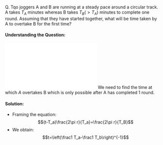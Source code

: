 Q. Tqo joggers A and B are running at a steady pace around a circular track. A takes $T_A$ minutes whereas B takes $T_B(>T_A)$ minutes to complete one round. Assuming that they have started together, what will be time taken by A to overtake B for the first time?
#### Understanding the Question:
![](joggers.excalidraw.md) 
We need to find the time at which $A$ overtakes B which is only possible after A has completed 1 round.
#### Solution:
 - Framing the equation: $$(t-T_a)\frac{2\pi r}{T_a}=\frac{2\pi r}{T_B}$$
 - We obtain: $$t=\left(\frac1 T_a-\frac1 T_b\right)^{-1}$$